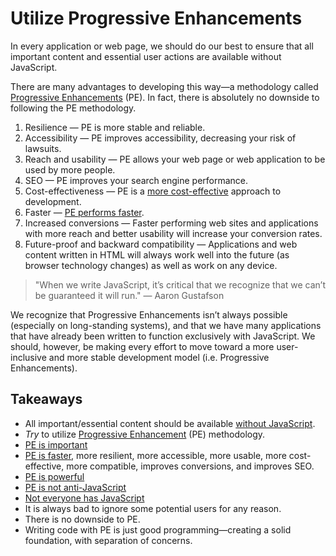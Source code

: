 # Utilize Progressive Enhancements

In every application or web page, we should do our best to ensure that all important content and essential user actions are available without JavaScript.

There are many advantages to developing this way—a methodology called [Progressive Enhancements](https://www.aaron-gustafson.com/notebook/insert-clickbait-headline-about-progressive-enhancement-here/) (PE). In fact, there is absolutely no downside to following the PE methodology.

1.  Resilience — PE is more stable and reliable.
2.  Accessibility — PE improves accessibility, decreasing your risk of lawsuits.
3.  Reach and usability — PE allows your web page or web application to be used by more people.
4.  SEO — PE improves your search engine performance.
5.  Cost-effectiveness — PE is a [more cost-effective](http://blog.easy-designs.net/archives/the-true-cost-of-progressive-enhancement/) approach to development.
6.  Faster — [PE performs faster](https://www.smashingmagazine.com/2013/09/progressive-enhancement-is-faster/).
7.  Increased conversions — Faster performing web sites and applications with more reach and better usability will increase your conversion rates.
8.  Future-proof and backward compatibility — Applications and web content written in HTML will always work well into the future (as browser technology changes) as well as work on any device.

> "When we write JavaScript, it’s critical that we recognize that we can’t be guaranteed it will run."
> — Aaron Gustafson

We recognize that Progressive Enhancements isn’t always possible (especially on long-standing systems), and that we have many applications that have already been written to function exclusively with JavaScript. We should, however, be making every effort to move toward a more user-inclusive and more stable development model (i.e. Progressive Enhancements).

## Takeaways

-   All important/essential content should be available [without JavaScript](https://medium.com/@addyosmani/the-cost-of-javascript-in-2018-7d8950fbb5d4).
-   *Try* to utilize [Progressive Enhancement](https://www.aaron-gustafson.com/notebook/insert-clickbait-headline-about-progressive-enhancement-here/) (PE) methodology.
-   [PE is important](https://www.shopify.com/partners/blog/what-is-progressive-enhancement-and-why-should-you-care)
-   [PE is faster](https://www.smashingmagazine.com/2013/09/progressive-enhancement-is-faster/), more resilient, more accessible, more usable, more cost-effective, more compatible, improves conversions, and improves SEO.
-   [PE is powerful](https://medium.com/no-divide/the-power-of-progressive-enhancement-98738766b009)
-   [PE is not anti-JavaScript](https://www.aaron-gustafson.com/notebook/progressive-misconceptions/)
-   [Not everyone has JavaScript](http://kryogenix.org/code/browser/everyonehasjs.html)
-   It is always bad to ignore some potential users for any reason.
-   There is no downside to PE.
-   Writing code with PE is just good programming—creating a solid foundation, with separation of concerns.
